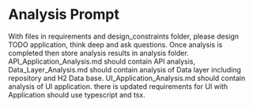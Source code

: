 # Analysis Prompt 

With files in requirements and design_constraints folder, please design TODO application, think deep and ask questions. Once analysis is completed then store analysis results in analysis folder. API_Application_Analysis.md should contain API analysis, Data_Layer_Analysis.md should contain analysis of Data layer including repository and H2 Data base. UI_Application_Analysis.md should contain analysis of UI application. there is updated requirements for UI with Application should use typescript and tsx.